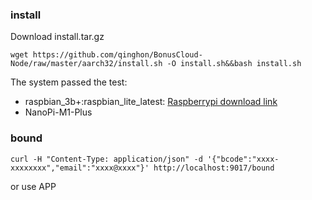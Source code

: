 ### install

Download install.tar.gz 
```
wget https://github.com/qinghon/BonusCloud-Node/raw/master/aarch32/install.sh -O install.sh&&bash install.sh
```
The system passed the test:
- raspbian_3b+:raspbian_lite_latest: [Raspberrypi download link](https://downloads.raspberrypi.org/raspbian_lite_latest)
- NanoPi-M1-Plus

### bound

```
curl -H "Content-Type: application/json" -d '{"bcode":"xxxx-xxxxxxxx","email":"xxxx@xxxx"}' http://localhost:9017/bound
```
or use APP
